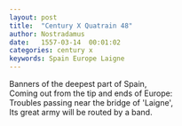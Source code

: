 ```yaml
---
layout: post
title:  "Century X Quatrain 48"
author: Nostradamus
date:   1557-03-14  00:01:02
categories: century x
keywords: Spain Europe Laigne
---
```

Banners of the deepest part of Spain,  
Coming out from the tip and ends of Europe:  
Troubles passing near the bridge of 'Laigne',  
Its great army will be routed by a band.